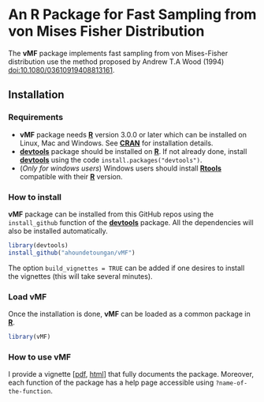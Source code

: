 # An R Package for Fast Sampling from von Mises Fisher Distribution
The **vMF** package implements fast sampling from von Mises-Fisher distribution use the method proposed by Andrew T.A Wood (1994) <doi:10.1080/03610919408813161>. 

## Installation
### Requirements
- **vMF** package needs [**R**](https://cran.r-project.org/) version 3.0.0 or later which can be installed on Linux, Mac and Windows. See [**CRAN**](https://cran.r-project.org/) for installation details.
- [**devtools**](https://cran.r-project.org/package=devtools) package should be installed on [**R**](https://cran.r-project.org/). If not already done, install [**devtools**](https://cran.r-project.org/package=devtools) using the code ` install.packages("devtools") `.
- (*Only for windows users*) Windows users should install  [**Rtools**](https://cran.r-project.org/bin/windows/Rtools/) compatible with their [**R**](https://cran.r-project.org/) version.

### How to install
**vMF** package can be installed from this GitHub repos using the `install_github` function of the [**devtools**](https://cran.r-project.org/package=devtools) package. All the dependencies will also be installed automatically.
```R
library(devtools)
install_github("ahoundetoungan/vMF")
```
The option `build_vignettes = TRUE` can be added if one desires to install the vignettes (this will take several minutes).
### Load vMF
Once the installation is done, **vMF** can be loaded as a common package in [**R**](https://cran.r-project.org/).
```R
library(vMF)
```
### How to use vMF
I provide a vignette [[pdf](https://nbviewer.jupyter.org/github/ahoundetoungan/vMF/blob/master/doc/vMF_docx.pdf), [html](https://ahoundetoungan.com/blog/2017/12/01/An-R-Package-for-Fast-Sampling-from-von-Mises-Fisher-Distribution)] that fully documents the package. Moreover, each function of the package has a help page accessible using `?name-of-the-function`. 